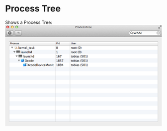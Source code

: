 Process Tree
============
Shows a Process Tree:
![](https://raw.githubusercontent.com/Eun/ProcessTree/master/screenshot.png)
